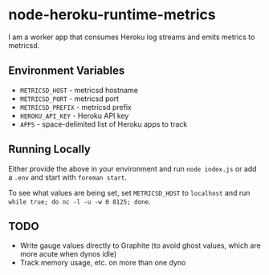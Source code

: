 # node-heroku-runtime-metrics

I am a worker app that consumes Heroku log streams and emits metrics to
metricsd.

## Environment Variables

* `METRICSD_HOST` - metricsd hostname
* `METRICSD_PORT` - metricsd port
* `METRICSD_PREFIX` - metricsd prefix
* `HEROKU_API_KEY` - Heroku API key
* `APPS` - space-delimited list of Heroku apps to track

## Running Locally

Either provide the above in your environment and run `node index.js` or add
a `.env` and start with `foreman start`.

To see what values are being set, set `METRICSD_HOST` to `localhost` and run
`while true; do nc -l -u -w 0 8125; done`.

## TODO

* Write gauge values directly to Graphite (to avoid ghost values, which are
  more acute when dynos idle)
* Track memory usage, etc. on more than one dyno

